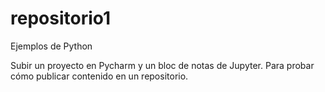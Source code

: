# repositorio1
Ejemplos de Python

Subir un proyecto en Pycharm y un bloc de notas de Jupyter.
Para probar cómo publicar contenido en un repositorio.

